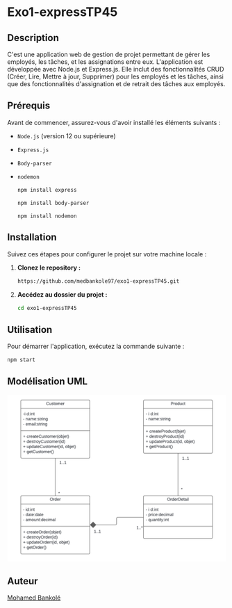 # Exo1-expressTP45

## Description

C'est une application web de gestion de projet permettant de gérer les employés, les tâches, et les assignations entre eux. L'application est développée avec Node.js et Express.js. Elle inclut des fonctionnalités CRUD (Créer, Lire, Mettre à jour, Supprimer) pour les employés et les tâches, ainsi que des fonctionnalités d'assignation et de retrait des tâches aux employés.


## Prérequis
Avant de commencer, assurez-vous d'avoir installé les éléments suivants :

- `Node.js` (version 12 ou supérieure)
- `Express.js` 
- `Body-parser` 
- `nodemon` 
  
  
   ```express
  npm install express
    ```
  ```body-parser
  npm install body-parser
  ```
   ```nodemon
  npm install nodemon
  ```

## Installation

Suivez ces étapes pour configurer le projet sur votre machine locale :

1. **Clonez le repository :**

    ```bash
   https://github.com/medbankole97/exo1-expressTP45.git
    ```

2. **Accédez au dossier du projet :**

    ```bash
   cd exo1-expressTP45
    ```

## Utilisation

Pour démarrer l'application, exécutez la commande suivante :

```bash
npm start
```


## Modélisation UML

![Modélisation](assets/image/image.png)


## Auteur
[Mohamed Bankolé](https://github.com/medbankole97)